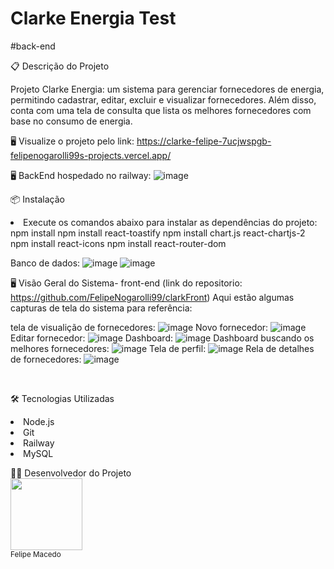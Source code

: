 # Clarke Energia Test
#back-end

📋  Descrição do Projeto
<p> Projeto Clarke Energia: um sistema para gerenciar fornecedores de energia, permitindo cadastrar, editar, excluir e visualizar fornecedores. Além disso, conta com uma tela de consulta que lista os melhores fornecedores com base no consumo de energia.</p>

🖥️  Visualize o projeto pelo link:
https://clarke-felipe-7ucjwspgb-felipenogarolli99s-projects.vercel.app/

🖥️ BackEnd hospedado no railway:
![image](https://github.com/user-attachments/assets/772ad050-ce58-4625-87ee-b7d632f8b629)



📦  Instalação
<li>Execute os comandos abaixo para instalar as dependências do projeto:
npm install 
npm install react-toastify
npm install chart.js react-chartjs-2
npm install react-icons
npm install react-router-dom

<br>

Banco de dados:
![image](https://github.com/user-attachments/assets/2b1f0a0b-794d-4831-b8ff-3c3a33bcbb7f)
![image](https://github.com/user-attachments/assets/2b73a076-e4de-4d94-ac29-f232913c2375)




🖥️  Visão Geral do Sistema- front-end (link do repositorio: https://github.com/FelipeNogarolli99/clarkFront)
Aqui estão algumas capturas de tela do sistema para referência:

tela de visualição de fornecedores:
![image](https://github.com/user-attachments/assets/d29d3aa2-dbfb-4555-ad70-1aacbf2f9fb2)
Novo fornecedor:
![image](https://github.com/user-attachments/assets/5d5c0516-8526-4c3a-b437-d7a8c6d35a8e)
Editar fornecedor:
![image](https://github.com/user-attachments/assets/027c4277-134c-44d8-9e19-df6824d8bd12)
Dashboard:
![image](https://github.com/user-attachments/assets/de37cc12-f839-41c9-b568-bd3cb5fdc4b6)
Dashboard buscando os melhores fornecedores:
![image](https://github.com/user-attachments/assets/744c979e-f146-4bb8-9050-99be3acc28b2)
Tela de perfil:
![image](https://github.com/user-attachments/assets/c747c66e-6087-4c1c-ac38-1aaa22e0a67d)
Rela de detalhes de fornecedores:
![image](https://github.com/user-attachments/assets/2faa4c8a-722f-41fa-84a4-d1589dc38cd1)


<br>

🛠️  Tecnologias Utilizadas
<li>Node.js
<li>Git
<li> Railway
<li> MySQL

👨‍💻 Desenvolvedor do Projeto
<br>
<img src="https://avatars.githubusercontent.com/u/106127810?v=4" width=115><br><sub>Felipe Macedo</sub>







